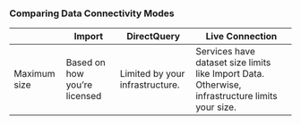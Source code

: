 ### Comparing Data Connectivity Modes
|   | Import | DirectQuery | Live Connection |  
|---|--------|-------------|-----------------|
| Maximum size | Based on how you’re licensed | Limited by your infrastructure. | Services have dataset size limits like Import Data. Otherwise, infrastructure limits your size. |
